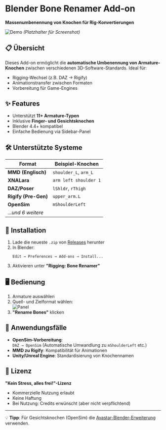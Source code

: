 # Blender Bone Renamer Add-on  
**Massenumbenennung von Knochen für Rig-Konvertierungen**  

![Demo](https://via.placeholder.com/800x400?text=Screenshot+of+Add-on+Panel) *(Platzhalter für Screenshot)*  

## 📋 Übersicht  
Dieses Add-on ermöglicht die **automatische Umbenennung von Armature-Knochen** zwischen verschiedenen 3D-Software-Standards. Ideal für:  
- Rigging-Wechsel (z.B. DAZ → Rigify)  
- Animationstransfer zwischen Formaten  
- Vorbereitung für Game-Engines  

## ✨ Features  
- Unterstützt **11+ Armature-Typen**  
- Inklusive **Finger- und Gesichtsknochen**  
- Blender 4.4+ kompatibel  
- Einfache Bedienung via Sidebar-Panel  

## 🛠 Unterstützte Systeme  
| Format            | Beispiel-Knochen       |  
|-------------------|------------------------|  
| **MMD (Englisch)**  | `shoulder_L`, `arm_L`  |  
| **XNALara**        | `arm left shoulder 1`  |  
| **DAZ/Poser**      | `lShldr`, `rThigh`     |  
| **Rigify (Pre-Gen)**| `upper_arm.L`          |  
| **OpenSim**        | `mShoulderLeft`        |  
| *...und 6 weitere* |                        |  

## 🚀 Installation  
1. Lade die neueste `.zip` von [Releases]() herunter  
2. In Blender:  
   ```
   Edit → Preferences → Add-ons → Install...  
   ```
3. Aktivieren unter **"Rigging: Bone Renamer"**

## 🖥 Bedienung  
1. Armature auswählen  
2. Quell- und Zielformat wählen:  
   ![Panel](https://via.placeholder.com/400x200?text=UI+Panel)  
3. **"Rename Bones"** klicken  

## 🌟 Anwendungsfälle  
- **OpenSim-Vorbereitung**:  
  ```DAZ → OpenSim``` (Automatische Umwandlung zu `mShoulderLeft` etc.)  
- **MMD zu Rigify**: Kompatibilität für Animationen  
- **Unity/Unreal Engine**: Standardisierung von Knochennamen  

## 📜 Lizenz  
**"Kein Stress, alles frei!"-Lizenz**  
- Kommerzielle Nutzung erlaubt  
- Keine Haftung  
- Bei Nutzung: Credits erwünscht (aber nicht verpflichtend)  

---

💡 **Tipp**: Für Gesichtsknochen (OpenSim) die [Avastar-Blender-Erweiterung](http://avastar.online) verwenden.  
